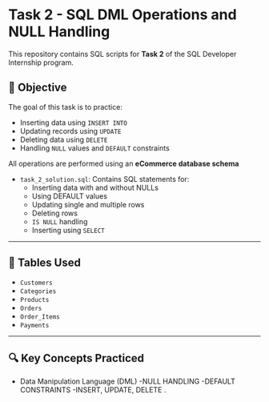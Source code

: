 # Task 2 - SQL DML Operations and NULL Handling

This repository contains SQL scripts for **Task 2** of the SQL Developer Internship program.

## 🧠 Objective
The goal of this task is to practice:
- Inserting data using `INSERT INTO`
- Updating records using `UPDATE`
- Deleting data using `DELETE`
- Handling `NULL` values and `DEFAULT` constraints

All operations are performed using an **eCommerce database schema**


- `task_2_solution.sql`: Contains SQL statements for:
  - Inserting data with and without NULLs
  - Using DEFAULT values
  - Updating single and multiple rows
  - Deleting rows
  - `IS NULL` handling
  - Inserting using `SELECT`

---

## 🧪 Tables Used
- `Customers`
- `Categories`
- `Products`
- `Orders`
- `Order_Items`
- `Payments`

---

## 🔍 Key Concepts Practiced
- Data Manipulation Language (DML)
-NULL HANDLING
-DEFAULT CONSTRAINTS
-INSERT, UPDATE, DELETE .
